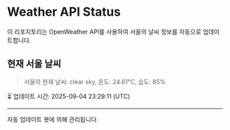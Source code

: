 
# Weather API Status

이 리포지토리는 OpenWeather API를 사용하여 서울의 날씨 정보를 자동으로 업데이트합니다.

## 현재 서울 날씨
> 서울의 현재 날씨: clear sky, 온도: 24.61°C, 습도: 85%

⏳ 업데이트 시간: 2025-09-04 23:29:11 (UTC)

---
자동 업데이트 봇에 의해 관리됩니다.
